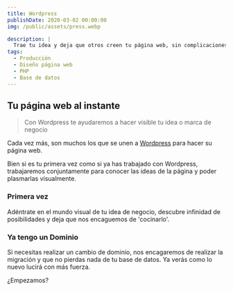 ```yaml
---
title: Wordpress
publishDate: 2020-03-02 00:00:00
img: /public/assets/press.webp

description: |
  Trae tu idea y deja que otros creen tu página web, sin complicaciones, de manera rápida y creativa
tags:
  - Producción
  - Diseño página web
  - PHP
  - Base de datos
---
```


## Tu página web al instante

> Con Wordpress te ayudaremos a hacer visible tu idea o marca de negocio 

Cada vez más, son muchos los que se unen a <a href="https://wordpress.com/es/ppc/lohp-campaign/?utm_source=google&utm_campaign=google_search_wpcom_acquisition_brand_es_es&utm_medium=paid_search&keyword=wordpress&creative=674650391164&campaignid=20575508521&adgroupid=156231933520&matchtype=e&device=c&network=g&targetid=kwd-313411415&utm_content=&gad_source=1&gclid=Cj0KCQjw_-GxBhC1ARIsADGgDjsUuWRyUaumPSFn_pPYJKACFgqRVDxIOZUCrCqVLXvJTt1TMmLHU58aAnimEALw_wcB">Wordpress</a> para hacer su página web. 

Bien si es tu primera vez como si ya has trabajado con Wordpress, trabajaremos conjuntamente para conocer las ideas de la página y poder plasmarlas visualmente.

### Primera vez

Adéntrate en el mundo visual de tu idea de negocio, descubre infinidad de posibilidades y deja que nos encaguemos de 'cocinarlo'. 

### Ya tengo un Dominio

Si necesitas realizar un cambio de dominio, nos encagaremos de realizar la migración y que no pierdas nada de tu base de datos. Ya verás como lo nuevo lucirá con más fuerza. 

¿Empezamos?


